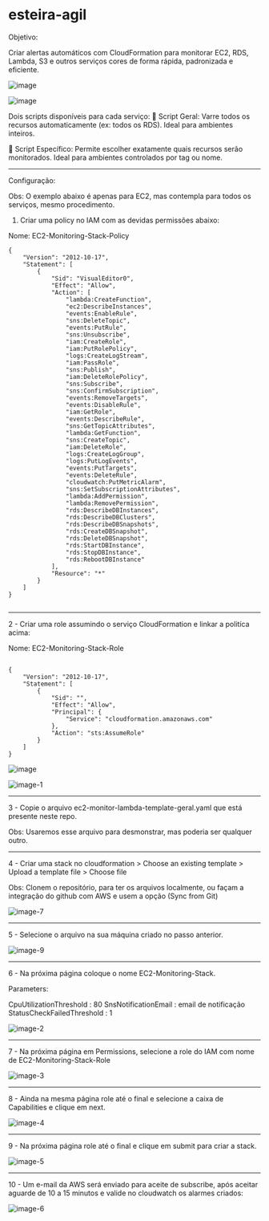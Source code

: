 # esteira-agil


Objetivo:

Criar alertas automáticos com CloudFormation para monitorar EC2, RDS, Lambda, S3  e outros serviços cores de forma rápida, padronizada e eficiente.

![image](https://github.com/user-attachments/assets/0588a88c-5d2e-4b01-94b4-0bd2a2922ee9)



![image](https://github.com/user-attachments/assets/b748c58a-1deb-4995-9c59-daddf6d7cd63)

Dois scripts disponíveis para cada serviço:
🔹 Script Geral:
Varre todos os recursos automaticamente (ex: todos os RDS). Ideal para ambientes inteiros.

🔹 Script Específico:
Permite escolher exatamente quais recursos serão monitorados. Ideal para ambientes controlados por tag ou nome.



--------------------------------------------------------------------------------------------------------------------------------------------------------------

Configuração:

Obs: O exemplo abaixo é apenas para EC2, mas contempla para todos os serviços, mesmo procedimento.

1. Criar uma policy no IAM com as devidas permissões abaixo:

Nome: EC2-Monitoring-Stack-Policy

```
{
	"Version": "2012-10-17",
	"Statement": [
		{
			"Sid": "VisualEditor0",
			"Effect": "Allow",
			"Action": [
				"lambda:CreateFunction",
				"ec2:DescribeInstances",
				"events:EnableRule",
				"sns:DeleteTopic",
				"events:PutRule",
				"sns:Unsubscribe",
				"iam:CreateRole",
				"iam:PutRolePolicy",
				"logs:CreateLogStream",
				"iam:PassRole",
				"sns:Publish",
				"iam:DeleteRolePolicy",
				"sns:Subscribe",
				"sns:ConfirmSubscription",
				"events:RemoveTargets",
				"events:DisableRule",
				"iam:GetRole",
				"events:DescribeRule",
				"sns:GetTopicAttributes",
				"lambda:GetFunction",
				"sns:CreateTopic",
				"iam:DeleteRole",
				"logs:CreateLogGroup",
				"logs:PutLogEvents",
				"events:PutTargets",
				"events:DeleteRule",
				"cloudwatch:PutMetricAlarm",
				"sns:SetSubscriptionAttributes",
				"lambda:AddPermission",
				"lambda:RemovePermission",
				"rds:DescribeDBInstances",
				"rds:DescribeDBClusters",
				"rds:DescribeDBSnapshots",
				"rds:CreateDBSnapshot",
				"rds:DeleteDBSnapshot",
				"rds:StartDBInstance",
				"rds:StopDBInstance",
				"rds:RebootDBInstance"
			],
			"Resource": "*"
		}
	]
}
  
```
-----------------------------------------------------------------------------------------------------------------------------------------------------------------------------------------

2 - Criar uma role assumindo o serviço CloudFormation e linkar a politíca acima:

Nome: EC2-Monitoring-Stack-Role

```

{
    "Version": "2012-10-17",
    "Statement": [
        {
            "Sid": "",
            "Effect": "Allow",
            "Principal": {
                "Service": "cloudformation.amazonaws.com"
            },
            "Action": "sts:AssumeRole"
        }
    ]
}
```
![image](https://github.com/user-attachments/assets/df6b8b3f-c920-4779-89ed-611ec3c8a6df)

![image-1](https://github.com/user-attachments/assets/31864d4a-bd90-4c32-b74f-686f0e4e11b2)

____________________________________________________________________________________________________________________________________________________________________________________________

3 - Copie o arquivo ec2-monitor-lambda-template-geral.yaml que está presente neste repo.

Obs: Usaremos esse arquivo para desmonstrar, mas poderia ser qualquer outro.

____________________________________________________________________________________________________________________________________________________________________________________________

4 - Criar uma stack no cloudformation > Choose an existing template > Upload a template file > Choose file

Obs: Clonem o repositório, para ter os arquivos localmente, ou façam a integração do github com AWS e usem a opção (Sync from Git)

![image-7](https://github.com/user-attachments/assets/de594f19-546b-42bb-b64e-4a8805bdcb97)

--------------------------------------------------------------------------------------------------------------------------------------------------------------------------------------------

5 - Selecione o arquivo na sua máquina criado no passo anterior.

![image-9](https://github.com/user-attachments/assets/7eafd73a-fdf2-451c-a469-74820afb441d)

_____________________________________________________________________________________________________________________________________________________________________________________________

6 - Na próxima página coloque o nome EC2-Monitoring-Stack.

Parameters:

CpuUtilizationThreshold : 80
SnsNotificationEmail : email de notificação
StatusCheckFailedThreshold : 1

![image-2](https://github.com/user-attachments/assets/0e478c15-ac6e-4d2b-9511-3d6cd0393064)

---------------------------------------------------------------------------------------------------------------------------------------------------------------------------------------------

7 - Na próxima página em Permissions, selecione a role do IAM com nome de EC2-Monitoring-Stack-Role

![image-3](https://github.com/user-attachments/assets/beb17322-08b2-4436-8ea8-9ac476d8dc13)

_____________________________________________________________________________________________________________________________________________________________________________________________


8 - Ainda na mesma página role até o final e selecione a caixa de Capabilities e clique em next.

![image-4](https://github.com/user-attachments/assets/d5db45f3-39f5-458c-978d-de4e0beb2037)


______________________________________________________________________________________________________________________________________________________________________________________________



9 - Na próxima página role até o final e clique em submit para criar a stack.


![image-5](https://github.com/user-attachments/assets/08ab8564-b6b6-4def-aed0-d497db8c5539)

______________________________________________________________________________________________________________________________________________________________________________________________


 10 - Um e-mail da AWS será enviado para aceite de subscribe, após aceitar aguarde de 10 a 15 minutos e valide no cloudwatch os alarmes criados:


![image-6](https://github.com/user-attachments/assets/4087c5ff-4a6a-419f-b01d-78a99a518132)
